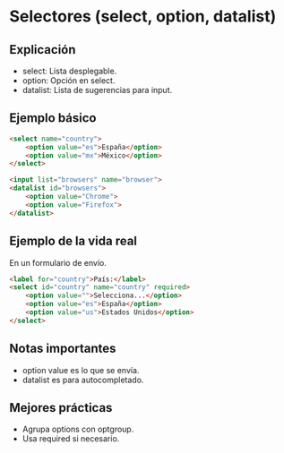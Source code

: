 # Selectores (select, option, datalist)

## Explicación

- select: Lista desplegable.
- option: Opción en select.
- datalist: Lista de sugerencias para input.

## Ejemplo básico

```html
<select name="country">
    <option value="es">España</option>
    <option value="mx">México</option>
</select>

<input list="browsers" name="browser">
<datalist id="browsers">
    <option value="Chrome">
    <option value="Firefox">
</datalist>
```

## Ejemplo de la vida real

En un formulario de envío.

```html
<label for="country">País:</label>
<select id="country" name="country" required>
    <option value="">Selecciona...</option>
    <option value="es">España</option>
    <option value="us">Estados Unidos</option>
</select>
```

## Notas importantes

- option value es lo que se envía.
- datalist es para autocompletado.

## Mejores prácticas

- Agrupa options con optgroup.
- Usa required si necesario.